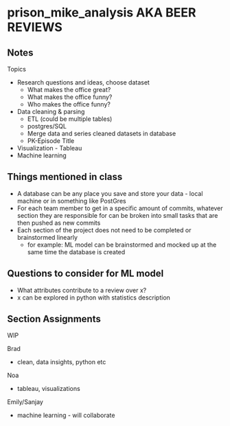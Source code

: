 # prison_mike_analysis AKA BEER REVIEWS

## Notes

Topics
- Research questions and ideas, choose dataset
  - What makes the office great?
  - What makes the office funny?
  - Who makes the office funny?
- Data cleaning & parsing
  - ETL (could be multiple tables)
  - postgres/SQL
  - Merge data and series cleaned datasets in database
  - PK-Episode Title
- Visualization - Tableau
- Machine learning

## Things mentioned in class

- A database can be any place you save and store your data - local machine or in something like PostGres
- For each team member to get in a specific amount of commits, whatever section they are responsible for can be broken into small tasks that are then pushed as new commits
- Each section of the project does not need to be completed or brainstormed linearly
  - for example: ML model can be brainstormed and mocked up at the same time the database is created
  
  
 ## Questions to consider for ML model
 
 - What attributes contribute to a review over x?
  - x can be explored in python with statistics description
  
  ## Section Assignments
  
  WIP
  
  Brad
  - clean, data insights, python etc
  
  Noa
  
  - tableau, visualizations


  Emily/Sanjay
  
  - machine learning - will collaborate
 
